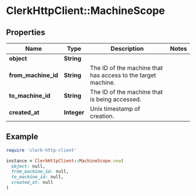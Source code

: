 # ClerkHttpClient::MachineScope

## Properties

| Name | Type | Description | Notes |
| ---- | ---- | ----------- | ----- |
| **object** | **String** |  |  |
| **from_machine_id** | **String** | The ID of the machine that has access to the target machine. |  |
| **to_machine_id** | **String** | The ID of the machine that is being accessed. |  |
| **created_at** | **Integer** | Unix timestamp of creation. |  |

## Example

```ruby
require 'clerk-http-client'

instance = ClerkHttpClient::MachineScope.new(
  object: null,
  from_machine_id: null,
  to_machine_id: null,
  created_at: null
)
```

